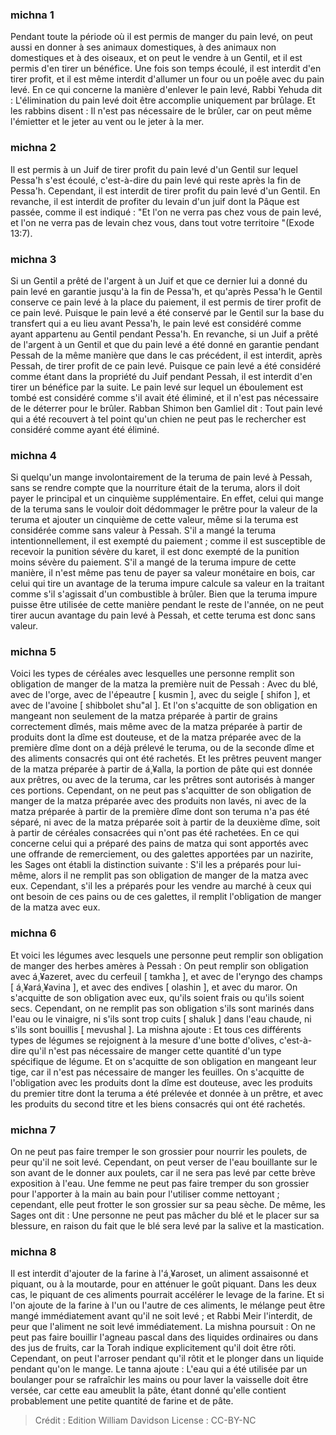 
### michna 1
Pendant toute la période où il est permis de manger du pain levé, on peut aussi en donner à ses animaux domestiques, à des animaux non domestiques et à des oiseaux, et on peut le vendre à un Gentil, et il est permis d'en tirer un bénéfice. Une fois son temps écoulé, il est interdit d'en tirer profit, et il est même interdit d'allumer un four ou un poêle avec du pain levé. En ce qui concerne la manière d'enlever le pain levé, Rabbi Yehuda dit : L'élimination du pain levé doit être accomplie uniquement par brûlage. Et les rabbins disent : Il n'est pas nécessaire de le brûler, car on peut même l'émietter et le jeter au vent ou le jeter à la mer.

### michna 2
Il est permis à un Juif de tirer profit du pain levé d'un Gentil sur lequel Pessa'h s'est écoulé, c'est-à-dire du pain levé qui reste après la fin de Pessa'h. Cependant, il est interdit de tirer profit du pain levé d'un Gentil. En revanche, il est interdit de profiter du levain d'un juif dont la Pâque est passée, comme il est indiqué : "Et l'on ne verra pas chez vous de pain levé, et l'on ne verra pas de levain chez vous, dans tout votre territoire "(Exode 13:7).

### michna 3
Si un Gentil a prêté de l'argent à un Juif et que ce dernier lui a donné du pain levé en garantie jusqu'à la fin de Pessa'h, et qu'après Pessa'h le Gentil conserve ce pain levé à la place du paiement, il est permis de tirer profit de ce pain levé. Puisque le pain levé a été conservé par le Gentil sur la base du transfert qui a eu lieu avant Pessa'h, le pain levé est considéré comme ayant appartenu au Gentil pendant Pessa'h. En revanche, si un Juif a prêté de l'argent à un Gentil et que du pain levé a été donné en garantie pendant Pessah de la même manière que dans le cas précédent, il est interdit, après Pessah, de tirer profit de ce pain levé. Puisque ce pain levé a été considéré comme étant dans la propriété du Juif pendant Pessah, il est interdit d'en tirer un bénéfice par la suite. Le pain levé sur lequel un éboulement est tombé est considéré comme s'il avait été éliminé, et il n'est pas nécessaire de le déterrer pour le brûler. Rabban Shimon ben Gamliel dit : Tout pain levé qui a été recouvert à tel point qu'un chien ne peut pas le rechercher est considéré comme ayant été éliminé.

### michna 4
Si quelqu'un mange involontairement de la teruma de pain levé à Pessah, sans se rendre compte que la nourriture était de la teruma, alors il doit payer le principal et un cinquième supplémentaire. En effet, celui qui mange de la teruma sans le vouloir doit dédommager le prêtre pour la valeur de la teruma et ajouter un cinquième de cette valeur, même si la teruma est considérée comme sans valeur à Pessah. S'il a mangé la teruma intentionnellement, il est exempté du paiement ; comme il est susceptible de recevoir la punition sévère du karet, il est donc exempté de la punition moins sévère du paiement. S'il a mangé de la teruma impure de cette manière, il n'est même pas tenu de payer sa valeur monétaire en bois, car celui qui tire un avantage de la teruma impure calcule sa valeur en la traitant comme s'il s'agissait d'un combustible à brûler. Bien que la teruma impure puisse être utilisée de cette manière pendant le reste de l'année, on ne peut tirer aucun avantage du pain levé à Pessah, et cette teruma est donc sans valeur.

### michna 5
Voici les types de céréales avec lesquelles une personne remplit son obligation de manger de la matza la première nuit de Pessah : Avec du blé, avec de l'orge, avec de l'épeautre [ kusmin ], avec du seigle [ shifon ], et avec de l'avoine [ shibbolet shu"al ]. Et l'on s'acquitte de son obligation en mangeant non seulement de la matza préparée à partir de grains correctement dîmés, mais même avec de la matza préparée à partir de produits dont la dîme est douteuse, et de la matza préparée avec de la première dîme dont on a déjà prélevé le teruma, ou de la seconde dîme et des aliments consacrés qui ont été rachetés. Et les prêtres peuvent manger de la matza préparée à partir de á¸¥alla, la portion de pâte qui est donnée aux prêtres, ou avec de la teruma, car les prêtres sont autorisés à manger ces portions. Cependant, on ne peut pas s'acquitter de son obligation de manger de la matza préparée avec des produits non lavés, ni avec de la matza préparée à partir de la première dîme dont son teruma n'a pas été séparé, ni avec de la matza préparée soit à partir de la deuxième dîme, soit à partir de céréales consacrées qui n'ont pas été rachetées. En ce qui concerne celui qui a préparé des pains de matza qui sont apportés avec une offrande de remerciement, ou des galettes apportées par un nazirite, les Sages ont établi la distinction suivante : S'il les a préparés pour lui-même, alors il ne remplit pas son obligation de manger de la matza avec eux. Cependant, s'il les a préparés pour les vendre au marché à ceux qui ont besoin de ces pains ou de ces galettes, il remplit l'obligation de manger de la matza avec eux.

### michna 6
Et voici les légumes avec lesquels une personne peut remplir son obligation de manger des herbes amères à Pessah : On peut remplir son obligation avec á¸¥azeret, avec du cerfeuil [ tamkha ], et avec de l'eryngo des champs [ á¸¥ará¸¥avina ], et avec des endives [ olashin ], et avec du maror. On s'acquitte de son obligation avec eux, qu'ils soient frais ou qu'ils soient secs. Cependant, on ne remplit pas son obligation s'ils sont marinés dans l'eau ou le vinaigre, ni s'ils sont trop cuits [ shaluk ] dans l'eau chaude, ni s'ils sont bouillis [ mevushal ]. La mishna ajoute : Et tous ces différents types de légumes se rejoignent à la mesure d'une botte d'olives, c'est-à-dire qu'il n'est pas nécessaire de manger cette quantité d'un type spécifique de légume. Et on s'acquitte de son obligation en mangeant leur tige, car il n'est pas nécessaire de manger les feuilles. On s'acquitte de l'obligation avec les produits dont la dîme est douteuse, avec les produits du premier titre dont la teruma a été prélevée et donnée à un prêtre, et avec les produits du second titre et les biens consacrés qui ont été rachetés.

### michna 7
On ne peut pas faire tremper le son grossier pour nourrir les poulets, de peur qu'il ne soit levé. Cependant, on peut verser de l'eau bouillante sur le son avant de le donner aux poulets, car il ne sera pas levé par cette brève exposition à l'eau. Une femme ne peut pas faire tremper du son grossier pour l'apporter à la main au bain pour l'utiliser comme nettoyant ; cependant, elle peut frotter le son grossier sur sa peau sèche. De même, les Sages ont dit : Une personne ne peut pas mâcher du blé et le placer sur sa blessure, en raison du fait que le blé sera levé par la salive et la mastication.

### michna 8
Il est interdit d'ajouter de la farine à l'á¸¥aroset, un aliment assaisonné et piquant, ou à la moutarde, pour en atténuer le goût piquant. Dans les deux cas, le piquant de ces aliments pourrait accélérer le levage de la farine. Et si l'on ajoute de la farine à l'un ou l'autre de ces aliments, le mélange peut être mangé immédiatement avant qu'il ne soit levé ; et Rabbi Meir l'interdit, de peur que l'aliment ne soit levé immédiatement. La mishna poursuit : On ne peut pas faire bouillir l'agneau pascal dans des liquides ordinaires ou dans des jus de fruits, car la Torah indique explicitement qu'il doit être rôti. Cependant, on peut l'arroser pendant qu'il rôtit et le plonger dans un liquide pendant qu'on le mange. Le tanna ajoute : L'eau qui a été utilisée par un boulanger pour se rafraîchir les mains ou pour laver la vaisselle doit être versée, car cette eau ameublit la pâte, étant donné qu'elle contient probablement une petite quantité de farine et de pâte.

>Crédit : Edition William Davidson
>License : CC-BY-NC